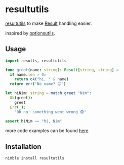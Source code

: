 # resultutils
[resultutils](https://github.com/nonnil/resultutils) to make [Result](https://github.com/arnetheduck/nim-result) handling easier.

inspired by [optionsutils](https://github.com/PMunch/nim-optionsutils).

## Usage

```nim
import results, resultutils

func greet(name: string): Result[string, string] =
  if name.len > 0:
    return ok("hi, " & name)
  return err("No name? 😐")

let hiNim: string = match greet "Nim":
  Ok(greet):
    greet
  Err(_):
    "Oh no! something went wrong 😨"

assert hiNim == "hi, Nim"
```

more code examples can be found [here](https://github.com/nonnil/resultutils/tree/main/tests)

## Installation
```bash
nimble install resultutils
```